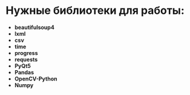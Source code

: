 # Нужные библиотеки для работы:

* **beautifulsoup4** 
* **lxml**
*  **csv**
* **time**
* **progress**
* **requests**
* **PyQt5**
* **Pandas**
* **OpenCV-Python**
* **Numpy**
